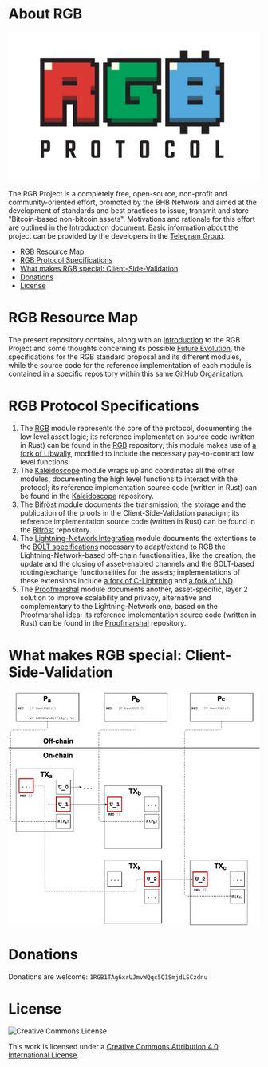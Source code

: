 # About RGB

![RGB](assets/logo.jpg)

The RGB Project is a completely free, open-source, non-profit and community-oriented effort, promoted by the BHB Network and aimed at the development of standards and best practices to issue, transmit and store "Bitcoin-based non-bitcoin assets".
Motivations and rationale for this effort are outlined in the [Introduction document](00-introduction.md).
Basic information about the project can be provided by the developers in the [Telegram Group](https://t.me/rgbtelegram).

* [RGB Resource Map](#rgb-resource-map)
* [RGB Protocol Specifications](#rgb-protocol-specifications)
* [What makes RGB special: Client-Side-Validation](#what-makes-rgb-special-client-side-validation)
* [Donations](#donations)
* [License](#license)

# RGB Resource Map
The present repository contains, along with an [Introduction](00-introduction.md) to the RGB Project and some thoughts concerning its possible [Future Evolution](06-future-evolution.md), the specifications for the RGB standard proposal and its different modules, while the source code for the reference implementation of each module is contained in a specific repository within this same [GitHub Organization](https://github.com/rgb-org).

# RGB Protocol Specifications
1. The [RGB](01-rgb.md) module represents the core of the protocol, documenting the low level asset logic; its reference implementation source code (written in Rust) can be found in the [RGB](https://github.com/rgb-org/rgb) repository, this module makes use of [a fork of Libwally](https://github.com/rgb-org/libwally-core), modified to include the necessary pay-to-contract low level functions.
2. The [Kaleidoscope](02-kaleidoscope.md) module wraps up and coordinates all the other modules, documenting the high level functions to interact with the protocol; its reference implementation source code (written in Rust) can be found in the [Kaleidoscope](https://github.com/rgb-org/kaleidoscope) repository.
3. The [Bifröst](03-bifrost.md) module documents the transmission, the storage and the publication of the proofs in the Client-Side-Validation paradigm; its reference implementation source code (written in Rust) can be found in the [Bifröst](https://github.com/rgb-org/bifrost) repository.
4. The [Lightning-Network Integration](04-lightning-network.md) module documents the extentions to the [BOLT specifications](https://github.com/lightningnetwork/lightning-rfc) necessary to adapt/extend to RGB the Lightning-Network-based off-chain functionalities, like the creation, the update and the closing of asset-enabled channels and the BOLT-based routing/exchange functionalities for the assets; implementations of these extensions include [a fork of C-Lightning](https://github.com/rgb-org/lightning) and [a fork of LND](https://github.com/lightningnetwork/lnd).
5. The [Proofmarshal](05-proofmarshal.md) module documents another, asset-specific, layer 2 solution to improve scalability and privacy, alternative and complementary to the Lightning-Network one, based on the Proofmarshal idea; its reference implementation source code (written in Rust) can be found in the [Proofmarshal](https://github.com/rgb-org/proofmarshal) repository.

# What makes RGB special: Client-Side-Validation

![Client Side Validation](assets/rgb_csv.png)

# Donations
Donations are welcome: `1RGB1TAg6xrUJmvWQqc5Q1SmjdLSCzdnu`

# License

![Creative Commons License](https://i.creativecommons.org/l/by/4.0/88x31.png "License CC-BY")

This work is licensed under a [Creative Commons Attribution 4.0 International License](http://creativecommons.org/licenses/by/4.0/).
